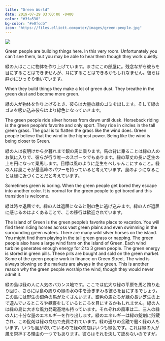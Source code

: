 ```yaml
---
title: "Green World"
date: 2019-07-29 03:00:00 -0400
color: "#3fa530"
bg-color: "#e0fcdb"
icon: "https://files.elliott.computer/images/green-people.jpg"
---
```


![](https://files.elliott.computer/images/green-people-horses.jpg)

Green people are building things here. In this very room. Unfortunately you can’t see them, but you may be able to hear them though they work quietly. 

緑の人はここに物体を作り上げています。まさにこの部屋に。残念ながら彼らを目にすることはできませんが、耳にすることはできるかもしれなません。彼らは静かにひっそり働いています。

When they build things they make a lot of green dust. They breathe in the green dust and become more green.

緑の人が物体を作り上げるとき、彼らは大量の緑のゴミを出します。そして緑のゴミを吸い込み彼らはより緑色になっていきます。

The green people ride silver horses from dawn until dusk. Horseback riding is the green people’s favorite and only sport. They ride in circles in the tall green grass. The goal is to flatten the grass like the wind does. Green people believe that the wind in the highest power. Being like the wind is being closer to Green.

緑の人は夜明けから夕暮れまで銀の馬に乗ります。馬の背に乗ることは緑の人のお気に入りで、彼らが行う唯一のスポーツでもあります。緑の草丈の長い芝生の上を円になって乗馬します。目標は風のように芝生をぺしゃんこにすること。緑の人は風こそが最高峰のパワーを持っていると考えています。風のようになることは緑に近づくことだと考えています。 

Sometimes green is boring. When the green people get bored they escape into another color. It is normal for the green people to get bored and this transition is welcome. 

緑は時々退屈です。緑の人は退屈になると別の色に逃げ込みます。緑の人が退屈に感じるのはよくあることで、この移行は歓迎されています。

The island of Green is the green people’s favorite place to vacation. You will find them riding horses across vast green plains and even swimming in the surrounding green waters. There are many wild silver horses on the island. You might find them playing in the tall green grass or napping. The green people also have a large wind farm on the island of Green. Each wind turbine generates enough energy for 2 to 3 green people. The green energy is stored in green pills. These pills are bought and sold on the green market. Some of the green people work in finance on Green Street. The wind is always blowing so the markets are always in the green. This is another reason why the green people worship the wind, though they would never admit it.

緑の島は緑の人に人気のバカンス地です。ここでは広大な緑の平原を馬と跨り走り回り、さらには島の周りの緑の水の中を泳ぎまわる彼らを目にするでしょう。この島には野生の銀色の馬がたくさんいます。銀色の馬たちが緑の長い芝生の上で遊んでいるところや昼寝をしているところを目にするかもしれません。緑の人は緑の島に大きな風力発電基地も持っています。それぞれの風車は二、三人の緑の人に十分な量のエネルギーを作り出します。緑のエネルギーは緑の錠剤に貯蔵され、この錠剤は緑の商店で売買されています。緑の通りの金融で働く緑の人もいます。いつも風が吹いているので緑の商店はいつも緑色です。これは緑の人が風を崇拝する理由の一つでもあります。彼らはそれを決して認めないのですが。 